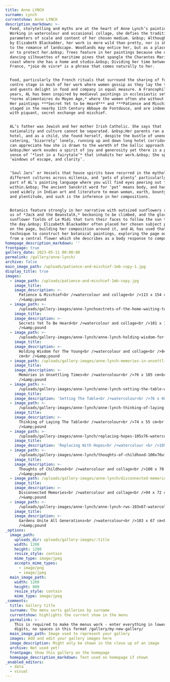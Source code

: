 ```yaml
---
title: Anne LYNCH
surname: Lynch
currentshow: Anne LYNCH
description_markdown: >-
  Food, storytelling and myths are at the heart of Anne Lynch’s paintings.&nbsp;
  Working in watercolour and occasional collage, she defies the traditional
  parameters of scale and content of her chosen medium. &nbsp; Although tutored
  by Elizabeth Blackadder, her work is more wild than pretty, nor is she drawn
  to the romance of landscape. Woodlands may entice her, but as a place to hide,
  or to protect her.&nbsp; Trees feature in her paintings because she enjoys the
  dancing silhouettes of maritime pines that spangle the Charantes Maritime
  coast where she has a home and studio.&nbsp; Dividing her time between UK and
  France, *joie de vivre* is a phrase that comes naturally to her.


  Food, particularly the French rituals that surround the sharing of food, is
  centre stage in much of her work where women gossip as they lay the tables,
  and guests delight in food and company in equal measure. A Francophile of many
  years, AL has been inspired by medieval paintings in ecclesiastic settings of
  *norms alimentaires du Moyen Age,* where the women often ate without the men.
  Her paintings ***Secret Yet to be Heard*** and ***Patience and Mischief*** are
  staged in the nearby 11th Century Abbaye de Fontdouce, and are indeed infused
  with piquant, secret exchange and mischief.


  AL’s father was Jewish and her mother Irish Catholic. She says that
  nationality and culture cannot be separated. &nbsp;Her parents ran a 1950s
  hotel, and as a child, she found herself, despite the bustle of unending
  catering, ‘bizarrely’ lonely, running up and down long hotel corridors. One
  can appreciate how she is drawn to the warmth of the Gallic approach.&nbsp;
  &nbsp;Her work exudes a spirit of joy and generosity yet there is a pervading
  sense of ‘*lost in a fairytale’* that inhabits her work.&nbsp; She speaks of
  ‘windows of escape, and clarity’.


  ‘Soul Jars’ or Vessels that house spirits have recurred in the mythology of
  different cultures across millenia, and ‘pots of plenty’ particularly, are
  part of AL’s painting language where you will find eyes peering out from
  within.&nbsp; The ancient Sanskrit word for ‘pot’ means body, and has been
  used widely in Indian art and literature to mean woman, earth, bounty, womb
  and plentitude, and such is the inference in her compositions.


  Botanics feature strongly in her narrative with outsized sunflowers reminding
  us of *Jack and the Beanstalk,* beckoning to be climbed, and the glorious
  sunflower fields of Le Midi that turn their faces to follow the sun through
  the day.&nbsp; Elizabeth Blackadder often placed her chosen subject physically
  on the page, building her composition around it, and AL has used that
  technique to construct her botanical paintings, exploring the page outwards
  from a central flower which she describes as a body response to composition.
homepage_description_markdown: ''
frontpage: true
gallery_date: 2023-05-11 00:00:00
permalink: /gallery/anne-lynch/
archive: false
main_image_path: /uploads/patience-and-mischief-1mb-copy-1.jpg
display_title: true
images:
  - image_path: /uploads/patience-and-mischief-1mb-copy.jpg
    image_title:
    image_description: >-
      Patience & Mischief<br />watercolour and collage<br />113 x 154 cm<br
      />&amp;pound 
  - image_path: >-
      /uploads/gallery-images/anne-lynchsectrets-of-the-home-waiting-to-be-heard-101x130cmjpeg-copy.jpg
    image_title:
    image_description: >-
      Secrets Yet To Be Heard<br />watercolour and collage<br />101 x 138 cm<br
      />&amp;pound 
  - image_path: >-
      /uploads/gallery-images/anne-lynch/anne-lynch-holding-wisdom-for-the-youth-watercolour-84x116cm-fr-2300.jpg
    image_title:
    image_description: >-
      Holding Wisdom for The Young<br />watercolour and collage<br />84 x 116 
      cm<br />&amp;pound 
  - image_path: /uploads/gallery-images/anne-lynch-memories-in-unsettling-times.jpg
    image_title:
    image_description: >-
      Memories in Unsettling Times<br />watercolour<br />76 x 105 cm<br
      />&amp;pound 
  - image_path: >-
      /uploads/gallery-images/anne-lynch/anne-lynch-setting-the-table-watercolour-59x42-se22-copy.jpg
    image_title:
    image_description: 'Setting The Table<br />watercolour<br />76 x 60 cm<br />&amp;pound '
  - image_path: >-
      /uploads/gallery-images/anne-lynch/anne-lynch-thinking-of-laying-the-table-watercolour-74x55cmimg-3470.jpg
    image_title:
    image_description: >-
      Thinking of Laying The Table<br />watercolour<br />74 x 55 cm<br
      />&amp;pound 
  - image_path: >-
      /uploads/gallery-images/anne-lynch/replacing-hopes-105x76-watercolour-collage.jpg
    image_title:
    image_description: 'Replacing With Hopes<br />watercolour <br />105 x 76 cm<br />&amp;pound '
  - image_path: >-
      /uploads/gallery-images/anne-lynch/thoughts-of-childhood-100x70uf-watercolour-copy-2.jpg
    image_title:
    image_description: >-
      Thoughts of Childhood<br />watercolour and collage<br />100 x 70 cm<br
      />&amp;pound 
  - image_path: /uploads/gallery-images/anne-lynch/disconnected-memories-2.jpg
    image_title:
    image_description: >-
      Disconnected Memories<br />watercolour and collage<br />94 x 72 cm<br
      />&amp;pound 
  - image_path: >-
      /uploads/gallery-images/anne-lynch/anne-lynch-rws-103x67-watercolour-gardens-unite-all-generations-2100-copy.jpg
    image_title:
    image_description: >-
      Gardens Unite All Generations<br />watercolour<br />103 x 67 cm<br
      />&amp;pound 
_options:
  image_path:
    uploads_dir: uploads/gallery-images/:title
    width: 1200
    height: 1200
    resize_style: contain
    mime_type: image/jpeg
    accepts_mime_types:
      - image/png
      - image/jpeg
  main_image_path:
    width: 1200
    height: 800
    resize_style: contain
    mime_type: image/jpeg
_comments:
  title: Gallery title
  surname: The menu sorts galleries by surname
  currentshow: highlights the current show in the menu
  permalink: >-
    This is required to make the menus work - enter everything in lower case, no
    digits, no spaces in this format /gallery/my-new-gallery/
  main_image_path: Image used to represent your gallery
  images: Add and edit your gallery images here
  image_description: Might only be shown in the close up of an image
  archive: Not used yet!
  frontpage: Show this gallery on the homepage
  homepage_description_markdown: Text used on homepage if shown
_enabled_editors:
  - data
  - visual
---
```

